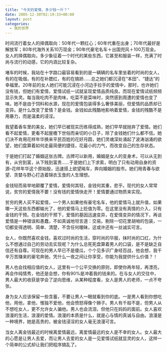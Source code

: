 ```yaml
---
title: "今天的爱情，多少钱一斤？"
date: 2005-12-30T02:19:33+00:00
layout: post
categories:
  - 我的世界
---
```


时间流行着女人的择偶取向：50年代一颗红心；60年代重在出身；70年代最好是解放军；80年代海外关系10万现金；90年代豪宅名车＋出国兜风＋100万现金。女人的择偶取向，多少象征着一个时代的某些东西，它甚至和服装一样，充满了时尚与流行的动感，它的内涵比较复杂。

堵车的时候，我站在十字路口最容易看到的是一辆辆的名车里坐着的时尚的女人，有的在吸烟，有的在补腮红，有的在搞娇……总之她们都沉浸在“本田”、“捷达”的幸福里。20年前的女人她们可能沉浸在小河边手拉手的爱情中，那时，也许她们没有钱，但她们有爱情，爱情试纸一试就呈现爱情品质纯良。而现在爱情试纸频频显示失灵。每当我吃肉不是肉味，吃菜不是菜味时，突然感到周遭的爱情也变了味。她不是由于饲料和水源，现在的爱情包装得多么奢侈美丽，但爱情的品质却已变异。是什么改变了爱情？是金钱。金钱如此残酷地影响着爱情，金钱的残酷不是用暴力，而是温柔的浸淫。
<!--more-->

我望着香车里的美女，她们早已被现实历练得成熟，她们早早就抛弃了爱情。她们看不起爱情，更看不起屋檐下世俗而亲切的小日子，除了金钱她们什么都不信。她们决不肯用花样年华换来平民百姓的花好月圆，她们灵魂深处涌起了波涛汹涌的欲望，她们盘算着如何走最简便的捷径，花最小的力气，而改变自己的生存状态。

于是她们打起了婚姻这张古牌。古牌可以新用，婚姻是女人的变身术，可以从无到有，从穷到富，从下贱到富贵……于是她们上下求索，明白了只有动用自身的资源–花样年华这个原始股，迅速搭上欲望飚车，奔向婚姻的股市。她们用青春与欲望、贪婪与野心打造着锦衣玉食的人生理想。

金钱轻而易举地颠覆了爱情，爱情何其轻，金钱何其重，悲乎。现代的女人常常说，贫穷的爱情我不要！没有钱的爱情快走开！爱情要通过物质来实现。

贫穷的男人买不起爱情，一个男人如果他有豪宅名车，他的爱情马上就升值，如果哪一天这些东西都输光了，他的爱情马上贬值为零。在这里没有真情的介入，只有金钱的干预。在金钱的干预下，爱情的基因迅速变异，在爱情变异的情况下，再谈爱情是一种错误和愚蠢，不如真诚地坦言道：交易。剔除一切花里胡哨的包装，一切都变得透明、简单、清楚，不含任何暧昧，这或许还有一丝诚实可言。

女人，你既然喜欢金钱，喜欢过时尚的生活，穿时尚的华服，抹时尚的口红，为什么不想通过自己的劳动去实现呢？为什么总死死盘算着男人的口袋，是不是缺乏自信还有自尊。可现在的男人早已不是傻瓜，个个见多识广身经百战，他会想，我千辛万苦赚来的豪宅奔驰，凭什么一夜之间让你享受，你能为我提供什么价值？！

男人也会找相应值的女人，这里有一个公平交换的原则，即使你再年轻，再漂亮，再会作纯情秀，他还是会想，你有90%是冲着我的钱来的。在与女人的交往中，男人最大的收获是学会了逆向思维，从某种程度看，女人是男人的老师，一点不夸张。

身为女人应该保留一些含蓄，不要让男人一眼就看到你的底。一是男人看到你想吃他，用他，拿他，惟独不爱他，他会愤怒得像个狮子。男人有千般不是，但男人从不想吃女人，更不允许女人骗他。男人也会流泪，但他只在妈妈的面前。女人喜欢浪漫的生活，浪漫的爱情。浪漫的本质是什么，就是心与情的真诚与自由。浪漫是一种境界，她是高贵的，被金钱浸淫的女人毫无浪漫可言。

当女人离金钱最近的时候离爱情最远，离爱情最远的女人是不幸的女人。女人最大的心愿是让男人去爱，而让男人去爱的女人是一见爱情试纸就显灵的女人，这样一个简单的公式却让我们把程序搞乱了。